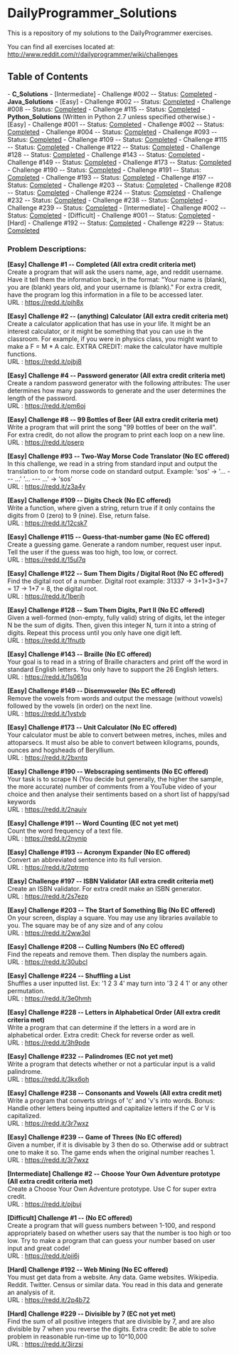 DailyProgrammer_Solutions
=========================

This is a repository of my solutions to the DailyProgrammer exercises. 

You can find all exercises located at: http://www.reddit.com/r/dailyprogrammer/wiki/challenges

<h2>Table of Contents</h2>
- <strong>C_Solutions</strong>
  - [Intermediate] 
    - Challenge #002 -- Status: <a href="https://github.com/ArnoldM904/DailyProgrammer_Solutions/blob/master/C_Solutions/%5BIntermediate%5D_Challenge_002.c">Completed</a>
- <strong>Java_Solutions</strong>
  - [Easy] 
    - Challenge #002 -- Status: <a href="https://github.com/ArnoldM904/DailyProgrammer_Solutions/blob/master/Java_Solutions/%5BEasy%5D_Challenge_002.java">Completed</a>
    - Challenge #008 -- Status: <a href="https://github.com/ArnoldM904/DailyProgrammer_Solutions/blob/master/Java_Solutions/%5BEasy%5D_Challenge_008.java">Completed</a>
    - Challenge #115 -- Status: <a href="https://github.com/ArnoldM904/DailyProgrammer_Solutions/blob/master/Java_Solutions/%5BEasy%5D_Challenge_115.java">Completed</a>
- <strong>Python_Solutions</strong> (Written in Python 2.7 unless specified otherwise.)
  - [Easy] 
    - Challenge #001 -- Status: <a href="https://github.com/ArnoldM904/DailyProgrammer_Solutions/blob/master/Python_Solutions/%5BEasy%5D_Challenge_001.py">Completed</a>
    - Challenge #002 -- Status: <a href="https://github.com/ArnoldM904/DailyProgrammer_Solutions/blob/master/Python_Solutions/%5BEasy%5D_Challenge_002.py">Completed</a>
    - Challenge #004 -- Status: <a href="https://github.com/ArnoldM904/DailyProgrammer_Solutions/blob/master/Python_Solutions/%5BEasy%5D_Challenge_004.py">Completed</a>
    - Challenge #093 -- Status: <a href="https://github.com/ArnoldM904/DailyProgrammer_Solutions/blob/master/Python_Solutions/%5BEasy%5D_Challenge_093.py">Completed</a>
    - Challenge #109 -- Status: <a href="https://github.com/ArnoldM904/DailyProgrammer_Solutions/blob/master/Python_Solutions/%5BEasy%5D_Challenge_109.py">Completed</a>
    - Challenge #115 -- Status: <a href="https://github.com/ArnoldM904/DailyProgrammer_Solutions/blob/master/Python_Solutions/%5BEasy%5D_Challenge_115.py">Completed</a>
    - Challenge #122 -- Status: <a href="https://github.com/ArnoldM904/DailyProgrammer_Solutions/blob/master/Python_Solutions/%5BEasy%5D_Challenge_122.py">Completed</a>
    - Challenge #128 -- Status: <a href="https://github.com/ArnoldM904/DailyProgrammer_Solutions/blob/master/Python_Solutions/%5BEasy%5D_Challenge_128.py">Completed</a>
    - Challenge #143 -- Status: <a href="https://github.com/ArnoldM904/DailyProgrammer_Solutions/blob/master/Python_Solutions/%5BEasy%5D_Challenge_143.py">Completed</a>
    - Challenge #149 -- Status: <a href="https://github.com/ArnoldM904/DailyProgrammer_Solutions/blob/master/Python_Solutions/%5BEasy%5D_Challenge_149.py">Completed</a>
    - Challenge #173 -- Status: <a href="https://github.com/ArnoldM904/DailyProgrammer_Solutions/blob/master/Python_Solutions/%5BEasy%5D_Challenge_173.py">Completed</a>
    - Challenge #190 -- Status: <a href="https://github.com/ArnoldM904/DailyProgrammer_Solutions/blob/master/Python_Solutions/%5BEasy%5D_Challenge_190.py">Completed</a>
    - Challenge #191 -- Status: <a href="https://github.com/ArnoldM904/DailyProgrammer_Solutions/blob/master/Python_Solutions/%5BEasy%5D_Challenge_191.py">Completed</a>
    - Challenge #193 -- Status: <a href="https://github.com/ArnoldM904/DailyProgrammer_Solutions/blob/master/Python_Solutions/%5BEasy%5D_Challenge_193.py">Completed</a>
    - Challenge #197 -- Status: <a href="https://github.com/ArnoldM904/DailyProgrammer_Solutions/blob/master/Python_Solutions/%5BEasy%5D_Challenge_197.py">Completed</a>
    - Challenge #203 -- Status: <a href="https://github.com/ArnoldM904/DailyProgrammer_Solutions/blob/master/Python_Solutions/%5BEasy%5D_Challenge_203.py">Completed</a>
    - Challenge #208 -- Status: <a href="https://github.com/ArnoldM904/DailyProgrammer_Solutions/blob/master/Python_Solutions/%5BEasy%5D_Challenge_208.py">Completed</a>
    - Challenge #224 -- Status: <a href="https://github.com/ArnoldM904/DailyProgrammer_Solutions/blob/master/Python_Solutions/%5BEasy%5D_Challenge_224.py">Completed</a>
    - Challenge #232 -- Status: <a href="https://github.com/ArnoldM904/DailyProgrammer_Solutions/blob/master/Python_Solutions/%5BEasy%5D_Challenge_232.py">Completed</a>
    - Challenge #238 -- Status: <a href="https://github.com/ArnoldM904/DailyProgrammer_Solutions/blob/master/Python_Solutions/%5BEasy%5D_Challenge_238.py">Completed</a>
    - Challenge #239 -- Status: <a href="https://github.com/ArnoldM904/DailyProgrammer_Solutions/blob/master/Python_Solutions/%5BEasy%5D_Challenge_239.py">Completed</a>
  - [Intermediate] 
    - Challenge #002 -- Status: <a href="https://github.com/ArnoldM904/DailyProgrammer_Solutions/blob/master/Python_Solutions/%5BIntermediate%5D_Challenge_002.py">Completed</a>
  - [Difficult] 
    - Challenge #001 -- Status: <a href="https://github.com/ArnoldM904/DailyProgrammer_Solutions/blob/master/Python_Solutions/%5BDifficult%5D_Challenge_001.py">Completed</a>
  - [Hard]
    - Challenge #192 -- Status: <a href="https://github.com/ArnoldM904/DailyProgrammer_Solutions/blob/master/Python_Solutions/%5BHard%5D_Challenge_192.py">Completed</a>
    - Challenge #229 -- Status: <a href="https://github.com/ArnoldM904/DailyProgrammer_Solutions/blob/master/Python_Solutions/%5BHard%5D_Challenge_229.py">Completed</a>




<h3>Problem Descriptions: </h3>


<strong> [Easy] Challenge #1 -- Completed (All extra credit criteria met) </strong>
<BR>
Create a program that will ask the users name, age, and reddit username. 
Have it tell them the information back, in the format:
"Your name is (blank), you are (blank) years old, and your username is (blank)."
For extra credit, have the program log this information in a file to be accessed later.
<BR>
URL : https://redd.it/pih8x

<strong> [Easy] Challenge #2 -- (anything) Calculator (All extra credit criteria met) </strong>
<BR>
Create a calculator application that has use in your life. It might be an interest calculator, or it might be something that you can use in the classroom. For example, if you were in physics class, you might want to make a F = M * A calc.
EXTRA CREDIT: make the calculator have multiple functions.
<BR>
URL : https://redd.it/pjbj8

<strong> [Easy] Challenge #4 -- Password generator (All extra credit criteria met) </strong>
<BR>
Create a random password generator with the following attributes: The user determines how many passwords to generate 
and the user determines the length of the password.
<BR>
URL : https://redd.it/pm6oj

<strong> [Easy] Challenge #8 -- 99 Bottles of Beer (All extra credit criteria met) </strong>
<BR>
Write a program that will print the song "99 bottles of beer on the wall".
<BR>
For extra credit, do not allow the program to print each loop on a new line.
<BR>
URL : https://redd.it/pserp

<strong> [Easy] Challenge #93 -- Two-Way Morse Code Translator (No EC offered) </strong>
<BR>
In this challenge, we read in a string from standard input and output the translation to or from morse code on standard output. Example: 'sos' -> '... --- ...' '... --- ...' -> 'sos'
<BR>
URL : https://redd.it/z3a4y

<strong> [Easy] Challenge #109 -- Digits Check (No EC offered) </strong>
<BR>
Write a function, where given a string, return true if it only contains the digits from 0 (zero) to 9 (nine). Else, return false.
<BR>
URL : https://redd.it/12csk7

<strong> [Easy] Challenge #115 -- Guess-that-number game (No EC offered) </strong>
<BR>
Create a guessing game. Generate a random number, request user input. Tell the user if the guess was too high, too low, or correct.
<BR>
URL : https://redd.it/15ul7q

<strong> [Easy] Challenge #122 -- Sum Them Digits / Digital Root (No EC offered) </strong>
<BR>
Find the digital root of a number. 
Digital root example: 31337 -> 3+1+3+3+7 = 17 -> 1+7 = 8, the digital root.
<BR>
URL : https://redd.it/1berjh

<strong> [Easy] Challenge #128 -- Sum Them Digits, Part II (No EC offered) </strong>
<BR>
Given a well-formed (non-empty, fully valid) string of digits, let the integer N be the sum of digits. Then, given this integer N, turn it into a string of digits. Repeat this process until you only have one digit left.
<BR>
URL : https://redd.it/1fnutb

<strong> [Easy] Challenge #143 -- Braille (No EC offered) </strong>
<BR>
Your goal is to read in a string of Braille characters and print off the word in standard English letters. You only have to support the 26 English letters.
<BR>
URL : https://redd.it/1s061q

<strong> [Easy] Challenge #149 -- Disemvoweler (No EC offered) </strong>
<BR>
Remove the vowels from words and output the message (without vowels) followed by the vowels (in order) on the next line.
<BR>
URL : https://redd.it/1ystvb

<strong> [Easy] Challenge #173 -- Unit Calculator (No EC offered) </strong>
<BR>
Your calculator must be able to convert between metres, inches, miles and attoparsecs. It must also be able to convert between kilograms, pounds, ounces and hogsheads of Beryllium.
<BR>
URL : https://redd.it/2bxntq

<strong> [Easy] Challenge #190 -- Webscraping sentiments (No EC offered) </strong>
<BR>
Your task is to scrape N (You decide but generally, the higher the sample, the more accurate) number of comments from a YouTube video of your choice and then analyse their sentiments based on a short list of happy/sad keywords
<BR>
URL : https://redd.it/2nauiv

<strong> [Easy] Challenge #191 -- Word Counting (EC not yet met) </strong>
<BR>
Count the word frequency of a text file.
<BR>
URL : https://redd.it/2nynip

<strong> [Easy] Challenge #193 -- Acronym Expander (No EC offered) </strong>
<BR>
Convert an abbreviated sentence into its full version.
<BR>
URL : https://redd.it/2ptrmp

<strong> [Easy] Challenge #197 -- ISBN Validator (All extra credit criteria met) </strong>
<BR>
Create an ISBN validator. For extra credit make an ISBN generator.
<BR>
URL : https://redd.it/2s7ezp

<strong> [Easy] Challenge #203 -- The Start of Something Big (No EC offered) </strong>
<BR>
On your screen, display a square.
You may use any libraries available to you.
The square may be of any size and of any colou
<BR>
URL : https://redd.it/2ww3pl

<strong> [Easy] Challenge #208 -- Culling Numbers (No EC offered) </strong>
<BR>
Find the repeats and remove them. Then display the numbers again.
<BR>
URL : https://redd.it/30ubcl

<strong> [Easy] Challenge #224 -- Shuffling a List</strong>
<BR>
Shuffles a user inputted list. Ex: '1 2 3 4' may turn into '3 2 4 1' or any other permutation.
<BR>
URL : https://redd.it/3e0hmh

<strong> [Easy] Challenge #228 -- Letters in Alphabetical Order (All extra credit criteria met)</strong>
<BR>
Write a program that can determine if the letters in a word are in alphabetical order.
Extra credit: Check for reverse order as well.
<BR>
URL : https://redd.it/3h9pde

<strong> [Easy] Challenge #232 -- Palindromes (EC not yet met)</strong>
<BR>
Write a program that detects whether or not a particular input is a valid palindrome. 
<BR>
URL : https://redd.it/3kx6oh

<strong> [Easy] Challenge #238 -- Consonants and Vowels (All extra credit met)</strong>
<BR>
Write a program that converts strings of 'c' and 'v's into words.
Bonus: Handle other letters being inputted and capitalize letters if the C or V is capitalized.
<BR>
URL : https://redd.it/3r7wxz

<strong> [Easy] Challenge #239 -- Game of Threes (No EC offered)</strong>
<BR>
Given a number, if it is divisable by 3 then do so. Otherwise add or subtract one to make it so. The game ends when the original number reaches 1.
<BR>
URL : https://redd.it/3r7wxz

<strong> [Intermediate] Challenge #2 -- Choose Your Own Adventure prototype (All extra credit criteria met) </strong>
<BR>
Create a Choose Your Own Adventure prototype. Use C for super extra credit.
<BR>
URL : https://redd.it/pjbuj

<strong> [Difficult] Challenge #1 -- <No problem name> (No EC offered) </strong>
<BR>
Create a program that will guess numbers between 1-100, and respond appropriately based on 
whether users say that the number is too high or too low. 
Try to make a program that can guess your number based on user input and great code!
<BR>
URL : https://redd.it/pii6j

<strong> [Hard] Challenge #192 -- Web Mining (No EC offered) </strong>
<BR>
You must get data from a website. Any data. Game websites. Wikipedia. Reddit. Twitter. Census or similar data.
You read in this data and generate an analysis of it.
<BR>
URL : https://redd.it/2p4b72

<strong> [Hard] Challenge #229 -- Divisible by 7 (EC not yet met) </strong>
<BR>
Find the sum of all positive integers that are divisible by 7, and are also divisible by 7 when you reverse the digits.
Extra credit: Be able to solve problem in reasonable run-time up to 10^10,000
<BR>
URL : https://redd.it/3irzsi
